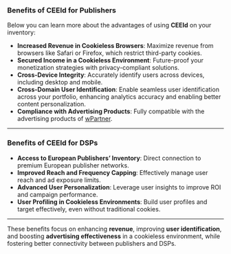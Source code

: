 ### **Benefits of CEEId for Publishers**

Below you can learn more about the advantages of using **CEEId** on your inventory:

- **Increased Revenue in Cookieless Browsers**: Maximize revenue from browsers like Safari or Firefox, which restrict third-party cookies.  
- **Secured Income in a Cookieless Environment**: Future-proof your monetization strategies with privacy-compliant solutions.  
- **Cross-Device Integrity**: Accurately identify users across devices, including desktop and mobile.  
- **Cross-Domain User Identification**: Enable seamless user identification across your portfolio, enhancing analytics accuracy and enabling better content personalization.  
- **Compliance with Advertising Products**: Fully compatible with the advertising products of [wPartner](https://wpartner.pl/en).

---

### **Benefits of CEEId for DSPs**

- **Access to European Publishers’ Inventory**: Direct connection to premium European publisher networks.  
- **Improved Reach and Frequency Capping**: Effectively manage user reach and ad exposure limits.  
- **Advanced User Personalization**: Leverage user insights to improve ROI and campaign performance.  
- **User Profiling in Cookieless Environments**: Build user profiles and target effectively, even without traditional cookies.  

---

These benefits focus on enhancing **revenue**, improving **user identification**, and boosting **advertising effectiveness** in a cookieless environment, while fostering better connectivity between publishers and DSPs.
